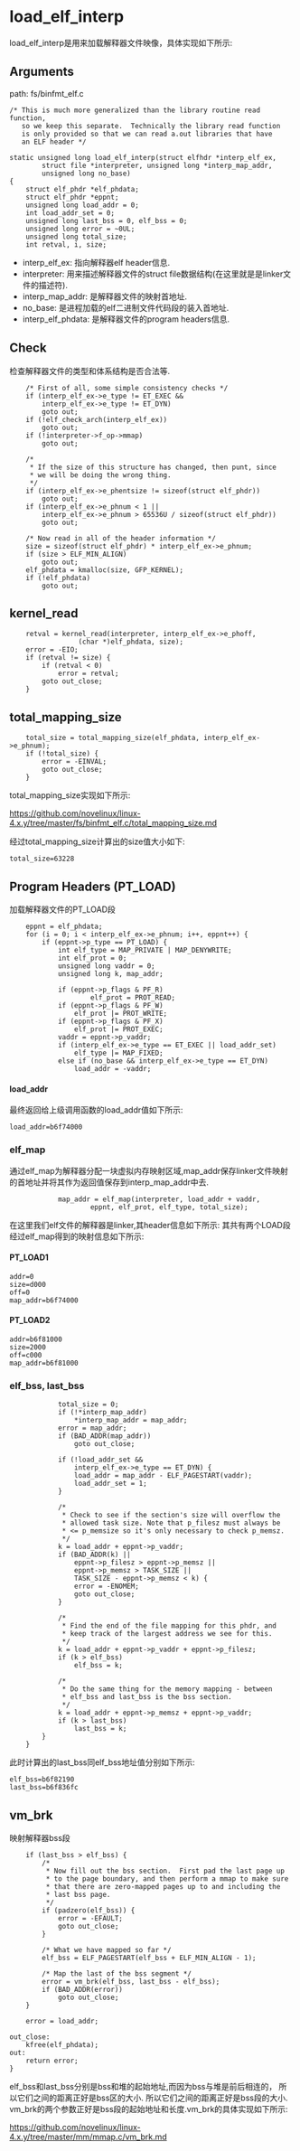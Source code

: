 load_elf_interp
========================================

load_elf_interp是用来加载解释器文件映像，具体实现如下所示:

Arguments
----------------------------------------

path: fs/binfmt_elf.c
```
/* This is much more generalized than the library routine read function,
   so we keep this separate.  Technically the library read function
   is only provided so that we can read a.out libraries that have
   an ELF header */

static unsigned long load_elf_interp(struct elfhdr *interp_elf_ex,
        struct file *interpreter, unsigned long *interp_map_addr,
        unsigned long no_base)
{
    struct elf_phdr *elf_phdata;
    struct elf_phdr *eppnt;
    unsigned long load_addr = 0;
    int load_addr_set = 0;
    unsigned long last_bss = 0, elf_bss = 0;
    unsigned long error = ~0UL;
    unsigned long total_size;
    int retval, i, size;
```

* interp_elf_ex: 指向解释器elf header信息.
* interpreter: 用来描述解释器文件的struct file数据结构(在这里就是是linker文件的描述符).
* interp_map_addr: 是解释器文件的映射首地址.
* no_base: 是进程加载的elf二进制文件代码段的装入首地址.
* interp_elf_phdata: 是解释器文件的program headers信息.

Check
----------------------------------------

检查解释器文件的类型和体系结构是否合法等.

```
    /* First of all, some simple consistency checks */
    if (interp_elf_ex->e_type != ET_EXEC &&
        interp_elf_ex->e_type != ET_DYN)
        goto out;
    if (!elf_check_arch(interp_elf_ex))
        goto out;
    if (!interpreter->f_op->mmap)
        goto out;

    /*
     * If the size of this structure has changed, then punt, since
     * we will be doing the wrong thing.
     */
    if (interp_elf_ex->e_phentsize != sizeof(struct elf_phdr))
        goto out;
    if (interp_elf_ex->e_phnum < 1 ||
        interp_elf_ex->e_phnum > 65536U / sizeof(struct elf_phdr))
        goto out;

    /* Now read in all of the header information */
    size = sizeof(struct elf_phdr) * interp_elf_ex->e_phnum;
    if (size > ELF_MIN_ALIGN)
        goto out;
    elf_phdata = kmalloc(size, GFP_KERNEL);
    if (!elf_phdata)
        goto out;
```

kernel_read
----------------------------------------

```
    retval = kernel_read(interpreter, interp_elf_ex->e_phoff,
                 (char *)elf_phdata, size);
    error = -EIO;
    if (retval != size) {
        if (retval < 0)
            error = retval;
        goto out_close;
    }
```

total_mapping_size
----------------------------------------

```
    total_size = total_mapping_size(elf_phdata, interp_elf_ex->e_phnum);
    if (!total_size) {
        error = -EINVAL;
        goto out_close;
    }
```

total_mapping_size实现如下所示:

https://github.com/novelinux/linux-4.x.y/tree/master/fs/binfmt_elf.c/total_mapping_size.md

经过total_mapping_size计算出的size值大小如下:

```
total_size=63228
```

Program Headers (PT_LOAD)
----------------------------------------

加载解释器文件的PT_LOAD段

```
    eppnt = elf_phdata;
    for (i = 0; i < interp_elf_ex->e_phnum; i++, eppnt++) {
        if (eppnt->p_type == PT_LOAD) {
            int elf_type = MAP_PRIVATE | MAP_DENYWRITE;
            int elf_prot = 0;
            unsigned long vaddr = 0;
            unsigned long k, map_addr;

            if (eppnt->p_flags & PF_R)
                    elf_prot = PROT_READ;
            if (eppnt->p_flags & PF_W)
                elf_prot |= PROT_WRITE;
            if (eppnt->p_flags & PF_X)
                elf_prot |= PROT_EXEC;
            vaddr = eppnt->p_vaddr;
            if (interp_elf_ex->e_type == ET_EXEC || load_addr_set)
                elf_type |= MAP_FIXED;
            else if (no_base && interp_elf_ex->e_type == ET_DYN)
                load_addr = -vaddr;
```

#### load_addr

最终返回给上级调用函数的load_addr值如下所示:

```
load_addr=b6f74000
```

### elf_map

通过elf_map为解释器分配一块虚拟内存映射区域,map_addr保存linker文件映射
的首地址并将其作为返回值保存到interp_map_addr中去.

```
            map_addr = elf_map(interpreter, load_addr + vaddr,
                    eppnt, elf_prot, elf_type, total_size);
```

在这里我们elf文件的解释器是linker,其header信息如下所示:
其共有两个LOAD段经过elf_map得到的映射信息如下所示:

#### PT_LOAD1

```
addr=0
size=d000
off=0
map_addr=b6f74000
```

#### PT_LOAD2

```
addr=b6f81000
size=2000
off=c000
map_addr=b6f81000
```

### elf_bss, last_bss

```
            total_size = 0;
            if (!*interp_map_addr)
                *interp_map_addr = map_addr;
            error = map_addr;
            if (BAD_ADDR(map_addr))
                goto out_close;

            if (!load_addr_set &&
                interp_elf_ex->e_type == ET_DYN) {
                load_addr = map_addr - ELF_PAGESTART(vaddr);
                load_addr_set = 1;
            }

            /*
             * Check to see if the section's size will overflow the
             * allowed task size. Note that p_filesz must always be
             * <= p_memsize so it's only necessary to check p_memsz.
             */
            k = load_addr + eppnt->p_vaddr;
            if (BAD_ADDR(k) ||
                eppnt->p_filesz > eppnt->p_memsz ||
                eppnt->p_memsz > TASK_SIZE ||
                TASK_SIZE - eppnt->p_memsz < k) {
                error = -ENOMEM;
                goto out_close;
            }

            /*
             * Find the end of the file mapping for this phdr, and
             * keep track of the largest address we see for this.
             */
            k = load_addr + eppnt->p_vaddr + eppnt->p_filesz;
            if (k > elf_bss)
                elf_bss = k;

            /*
             * Do the same thing for the memory mapping - between
             * elf_bss and last_bss is the bss section.
             */
            k = load_addr + eppnt->p_memsz + eppnt->p_vaddr;
            if (k > last_bss)
                last_bss = k;
        }
    }
```

此时计算出的last_bss同elf_bss地址值分别如下所示:

```
elf_bss=b6f82190
last_bss=b6f836fc
```

vm_brk
----------------------------------------

映射解释器bss段

```
    if (last_bss > elf_bss) {
        /*
         * Now fill out the bss section.  First pad the last page up
         * to the page boundary, and then perform a mmap to make sure
         * that there are zero-mapped pages up to and including the
         * last bss page.
         */
        if (padzero(elf_bss)) {
            error = -EFAULT;
            goto out_close;
        }

        /* What we have mapped so far */
        elf_bss = ELF_PAGESTART(elf_bss + ELF_MIN_ALIGN - 1);

        /* Map the last of the bss segment */
        error = vm_brk(elf_bss, last_bss - elf_bss);
        if (BAD_ADDR(error))
            goto out_close;
    }

    error = load_addr;

out_close:
    kfree(elf_phdata);
out:
    return error;
}
```

elf_bss和last_bss分别是bss和堆的起始地址,而因为bss与堆是前后相连的，
所以它们之间的距离正好是bss区的大小. 所以它们之间的距离正好是bss段的大小.
vm_brk的两个参数正好是bss段的起始地址和长度.vm_brk的具体实现如下所示:

https://github.com/novelinux/linux-4.x.y/tree/master/mm/mmap.c/vm_brk.md